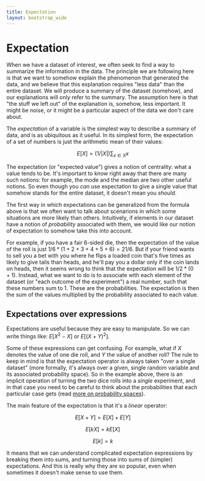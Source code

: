 ```yaml
---
title: Expectation
layout: bootstrap_wide
---
```


# Expectation

When we have a dataset of interest, we often seek to find a way to
summarize the information in the data. The principle we are following here
is that we want to somehow explain the phenomenon that generated the
data, and we believe that this explanation requires "less data" than
the entire dataset. We will produce a summary of the dataset
(somehow), and our explanations will only refer to the summary. The
assumption here is that "the stuff we left out" of the explanation is,
somehow, less important. It might be noise, or it might be a
particular aspect of the data we don't care about.

The *expectation* of a variable is the simplest way to describe a
summary of data, and is as ubiquitous as it useful. In its simplest
form, the expectation of a set of numbers is just the arithmetic mean
of their values:

$$E[X] = (1/|X|) \sum_{x \in X} x$$

The expectation (or "expected value") gives a notion of centrality:
what a value tends to be. It's important to know right away that there
are many such notions: for example, the mode and the median are two
other useful notions. So even though you *can* use expectation to
give a single value that somehow stands for the entire dataset, it
doesn't mean you *should*.

The first way in which expectations can be generalized from the
formula above is that we often want to talk about scenarions in which
some situations are more likely than others. Intuitively, if elements
in our dataset have a notion of *probability* associated with them, we
would like our notion of expectation to somehow take this into
account. 

For example, if you have a fair 6-sided die, then the
expectation of the value of the roll is just $1/6 * (1+2+3+4+5+6) =
21/6$. But if your friend wants to sell you a bet with you
where he flips a loaded coin that's five times as likely to give tails than
heads, and he'll pay you a dollar only if the coin lands on heads,
then it seems wrong to think that the expectation will be $1/2 * (0 +
1)$. Instead, what we want to do is to associate with each element of
the dataset (or "each outcome of the experiment") a real number, such
that these numbers sum to 1. These are the probabilities. The
expectation is then the sum of the values multiplied by the
probability associated to each value.

## Expectations over expressions

Expectations are useful because they are easy to manipulate. So we can
write things like: $E[X^2 - X]$ or $E[(X+Y)^2]$.

Some of these expressions can get confusing. For example, what if $X$
denotes the value of one die roll, and $Y$ the value of another roll?
The rule to keep in mind is that the expectation operator is always taken "over a
single dataset" (more formally, it's always over a given, single
random variable and its associated probability space). So in the example
above, there is an implicit operation of turning the two dice rolls
into a *single* experiment, and in that case you need to be careful to
think about the probabilities that each particular case gets (read
[more on probability spaces](probabilities.html)).

The main feature of the expectation is that it's a *linear* operator:

$$E[X + Y] = E[X] + E[Y]$$

$$E[kX] = k E[X]$$

$$E[k] = k$$

It means that we can understand complicated expectation expressions by
breaking them into sums, and turning those into sums of
(simpler) expectations. And this is really why they are so popular,
even when sometimes it doesn't make sense to use them. 
